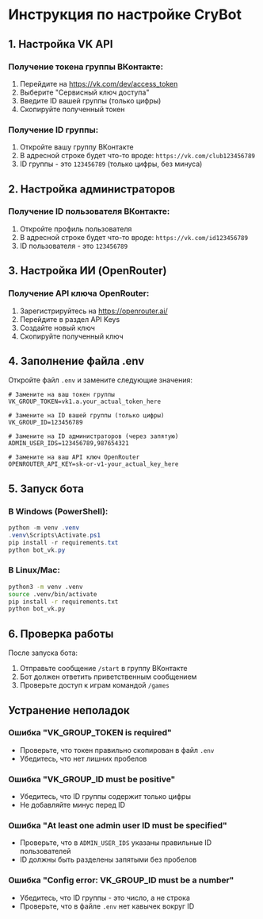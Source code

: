 # Инструкция по настройке CryBot

## 1. Настройка VK API

### Получение токена группы ВКонтакте:
1. Перейдите на https://vk.com/dev/access_token
2. Выберите "Сервисный ключ доступа"
3. Введите ID вашей группы (только цифры)
4. Скопируйте полученный токен

### Получение ID группы:
1. Откройте вашу группу ВКонтакте
2. В адресной строке будет что-то вроде: `https://vk.com/club123456789`
3. ID группы - это `123456789` (только цифры, без минуса)

## 2. Настройка администраторов

### Получение ID пользователя ВКонтакте:
1. Откройте профиль пользователя
2. В адресной строке будет что-то вроде: `https://vk.com/id123456789`
3. ID пользователя - это `123456789`

## 3. Настройка ИИ (OpenRouter)

### Получение API ключа OpenRouter:
1. Зарегистрируйтесь на https://openrouter.ai/
2. Перейдите в раздел API Keys
3. Создайте новый ключ
4. Скопируйте полученный ключ

## 4. Заполнение файла .env

Откройте файл `.env` и замените следующие значения:

```env
# Замените на ваш токен группы
VK_GROUP_TOKEN=vk1.a.your_actual_token_here

# Замените на ID вашей группы (только цифры)
VK_GROUP_ID=123456789

# Замените на ID администраторов (через запятую)
ADMIN_USER_IDS=123456789,987654321

# Замените на ваш API ключ OpenRouter
OPENROUTER_API_KEY=sk-or-v1-your_actual_key_here
```

## 5. Запуск бота

### В Windows (PowerShell):
```powershell
python -m venv .venv
.venv\Scripts\Activate.ps1
pip install -r requirements.txt
python bot_vk.py
```

### В Linux/Mac:
```bash
python3 -m venv .venv
source .venv/bin/activate
pip install -r requirements.txt
python bot_vk.py
```

## 6. Проверка работы

После запуска бота:
1. Отправьте сообщение `/start` в группу ВКонтакте
2. Бот должен ответить приветственным сообщением
3. Проверьте доступ к играм командой `/games`

## Устранение неполадок

### Ошибка "VK_GROUP_TOKEN is required"
- Проверьте, что токен правильно скопирован в файл `.env`
- Убедитесь, что нет лишних пробелов

### Ошибка "VK_GROUP_ID must be positive"
- Убедитесь, что ID группы содержит только цифры
- Не добавляйте минус перед ID

### Ошибка "At least one admin user ID must be specified"
- Проверьте, что в `ADMIN_USER_IDS` указаны правильные ID пользователей
- ID должны быть разделены запятыми без пробелов

### Ошибка "Config error: VK_GROUP_ID must be a number"
- Убедитесь, что ID группы - это число, а не строка
- Проверьте, что в файле `.env` нет кавычек вокруг ID